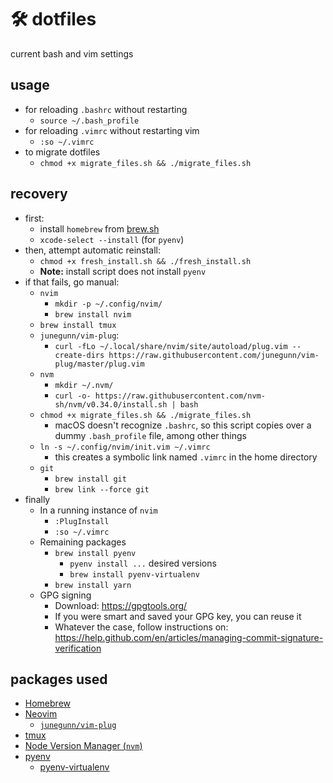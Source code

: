 # 🛠 dotfiles
current bash and vim settings

## usage
- for reloading `.bashrc` without restarting
  - `source ~/.bash_profile`
- for reloading `.vimrc` without restarting vim
  - `:so ~/.vimrc`
- to migrate dotfiles
  - `chmod +x migrate_files.sh && ./migrate_files.sh`

## recovery
- first:
  - install `homebrew` from [brew.sh](https://brew.sh)
  - `xcode-select --install` (for `pyenv`)
- then, attempt automatic reinstall:
  - `chmod +x fresh_install.sh && ./fresh_install.sh`
  - **Note:** install script does not install `pyenv`
- if that fails, go manual:
  - `nvim`
    - `mkdir -p ~/.config/nvim/`
    - `brew install nvim`
  - `brew install tmux`
  - `junegunn/vim-plug`:
    - `curl -fLo ~/.local/share/nvim/site/autoload/plug.vim --create-dirs https://raw.githubusercontent.com/junegunn/vim-plug/master/plug.vim`
  - `nvm`
    - `mkdir ~/.nvm/`
    - `curl -o- https://raw.githubusercontent.com/nvm-sh/nvm/v0.34.0/install.sh | bash`
  - `chmod +x migrate_files.sh && ./migrate_files.sh`
    - macOS doesn't recognize `.bashrc`, so this script copies over a dummy
    `.bash_profile` file, among other things
  - `ln -s ~/.config/nvim/init.vim ~/.vimrc`
    - this creates a symbolic link named `.vimrc` in the home directory
  - `git`
    - `brew install git`
    - `brew link --force git`
- finally
  - In a running instance of `nvim`
    - `:PlugInstall`
    - `:so ~/.vimrc`
  - Remaining packages
    - `brew install pyenv`
      - `pyenv install ...` desired versions
      - `brew install pyenv-virtualenv`
    - `brew install yarn`
  - GPG signing
    - Download: https://gpgtools.org/
    - If you were smart and saved your GPG key, you can reuse it
    - Whatever the case, follow instructions on: https://help.github.com/en/articles/managing-commit-signature-verification

## packages used
- [Homebrew](https://brew.sh)
- [Neovim](https://neovim.io/)
  - [`junegunn/vim-plug`](https://github.com/junegunn/vim-plug)
- [tmux](https://github.com/tmux/tmux/)
- [Node Version Manager (`nvm`)](https://github.com/nvm-sh/nvm)
- [pyenv](https://github.com/pyenv/pyenv)
  - [pyenv-virtualenv](https://github.com/pyenv/pyenv-virtualenv)

